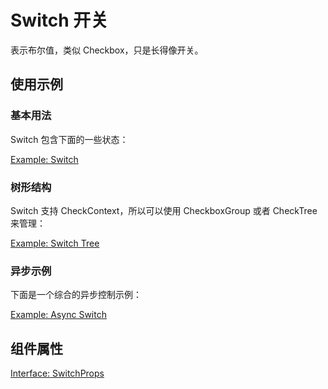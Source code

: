 # Switch 开关

表示布尔值，类似 Checkbox，只是长得像开关。

## 使用示例

<!-- <Half> -->

### 基本用法

Switch 包含下面的一些状态：

[Example: Switch](./_example/SwitchExample.jsx)

### 树形结构

Switch 支持 CheckContext，所以可以使用 CheckboxGroup 或者 CheckTree 来管理：

[Example: Switch Tree](./_example/SwitchTreeExample.jsx)

### 异步示例

下面是一个综合的异步控制示例：

[Example: Async Switch](./_example/SwitchAsyncExample.jsx)

<!-- </Half> -->

## 组件属性

[Interface: SwitchProps](./Switch.tsx)
